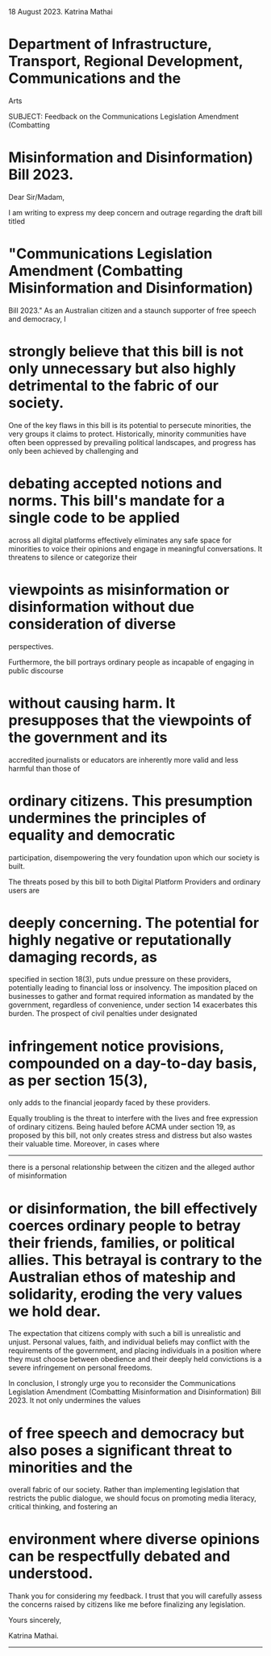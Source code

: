 18 August 2023.
Katrina Mathai

# Department of Infrastructure, Transport, Regional Development, Communications and the
Arts

SUBJECT:
Feedback on the Communications Legislation Amendment (Combatting
# Misinformation and Disinformation) Bill 2023.

Dear Sir/Madam,

I am writing to express my deep concern and outrage regarding the draft bill titled
# "Communications Legislation Amendment (Combatting Misinformation and Disinformation)
Bill 2023." As an Australian citizen and a staunch supporter of free speech and democracy, I
# strongly believe that this bill is not only unnecessary but also highly detrimental to the fabric of our society.

One of the key flaws in this bill is its potential to persecute minorities, the very groups it
claims to protect. Historically, minority communities have often been oppressed by
prevailing political landscapes, and progress has only been achieved by challenging and
# debating accepted notions and norms. This bill's mandate for a single code to be applied
across all digital platforms effectively eliminates any safe space for minorities to voice their
opinions and engage in meaningful conversations. It threatens to silence or categorize their
# viewpoints as misinformation or disinformation without due consideration of diverse
perspectives.

Furthermore, the bill portrays ordinary people as incapable of engaging in public discourse
# without causing harm. It presupposes that the viewpoints of the government and its
accredited journalists or educators are inherently more valid and less harmful than those of
# ordinary citizens. This presumption undermines the principles of equality and democratic
participation, disempowering the very foundation upon which our society is built.

The threats posed by this bill to both Digital Platform Providers and ordinary users are
# deeply concerning. The potential for highly negative or reputationally damaging records, as
specified in section 18(3), puts undue pressure on these providers, potentially leading to
financial loss or insolvency. The imposition placed on businesses to gather and format
required information as mandated by the government, regardless of convenience, under
section 14 exacerbates this burden. The prospect of civil penalties under designated
# infringement notice provisions, compounded on a day-to-day basis, as per section 15(3),
only adds to the financial jeopardy faced by these providers.

Equally troubling is the threat to interfere with the lives and free expression of ordinary
citizens. Being hauled before ACMA under section 19, as proposed by this bill, not only
creates stress and distress but also wastes their valuable time. Moreover, in cases where


-----

there is a personal relationship between the citizen and the alleged author of misinformation
# or disinformation, the bill effectively coerces ordinary people to betray their friends, families, or political allies. This betrayal is contrary to the Australian ethos of mateship and solidarity, eroding the very values we hold dear.

The expectation that citizens comply with such a bill is unrealistic and unjust. Personal values,
faith, and individual beliefs may conflict with the requirements of the government, and
placing individuals in a position where they must choose between obedience and their
deeply held convictions is a severe infringement on personal freedoms.

In conclusion, I strongly urge you to reconsider the Communications Legislation Amendment
(Combatting Misinformation and Disinformation) Bill 2023. It not only undermines the values
# of free speech and democracy but also poses a significant threat to minorities and the
overall fabric of our society. Rather than implementing legislation that restricts the public
dialogue, we should focus on promoting media literacy, critical thinking, and fostering an
# environment where diverse opinions can be respectfully debated and understood.

Thank you for considering my feedback. I trust that you will carefully assess the concerns
raised by citizens like me before finalizing any legislation.

Yours sincerely,

Katrina Mathai.


-----

